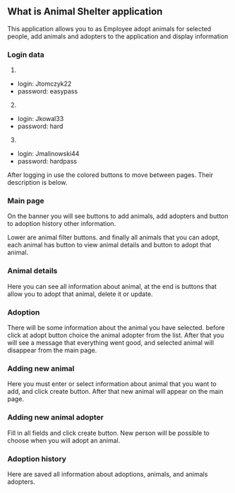## What is Animal Shelter application

This application allows you to as Employee adopt animals for selected people,
add animals and adopters to the application and display information

### Login data

1.
- login: Jtomczyk22
- password: easypass
2.
- login: Jkowal33
- password: hard
3.
- login: Jmalinowski44
- password: hardpass

After logging in use the colored buttons to move between pages.
Their description is below.

### Main page
On the banner you will see buttons to add animals, add adopters
and button to adoption history other information.

Lower are animal filter buttons. and finally all animals that you can adopt,
each animal has button to view animal details and button to adopt that animal.

### Animal details
Here you can see all information about animal,
at the end is buttons that allow you to adopt that animal, delete it or update.

### Adoption
There will be some information about the animal you have selected.
before click at adopt button choice the animal adopter from the list.
After that you will see a message that everything went good,
and selected animal will disappear from the main page.

### Adding new animal
Here you must enter or select information about animal that you want to add, 
and click create button. After that new animal will appear on the main page.

### Adding new animal adopter
Fill in all fields and click create button.
New person will be possible to choose when you will adopt an animal.

### Adoption history
Here are saved all information about adoptions, animals, and animals adopters.

